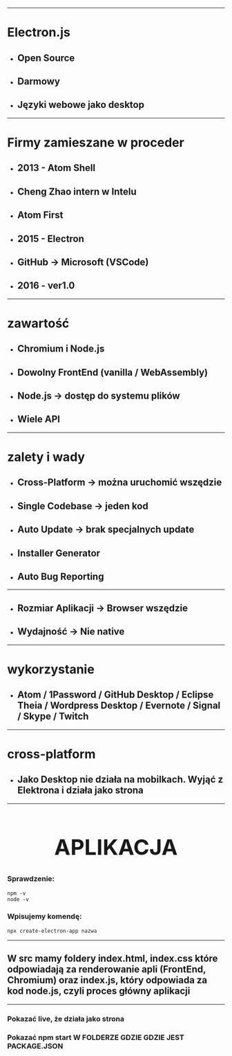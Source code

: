 ___
# Electron.js
- ## Open Source
- ## Darmowy
- ## Języki webowe jako desktop
___
# Firmy zamieszane w proceder
- ## 2013 - Atom Shell
- ## Cheng Zhao intern w Intelu
- ## Atom First
- ## 2015 - Electron
- ## GitHub -> Microsoft (VSCode)
- ## 2016 - ver1.0
___
# zawartość
- ## Chromium i Node.js
- ## Dowolny FrontEnd (vanilla / WebAssembly)
- ## Node.js -> dostęp do systemu plików
- ## Wiele API
___
# zalety i wady
- ## Cross-Platform -> można uruchomić wszędzie
- ## Single Codebase -> jeden kod
- ## Auto Update -> brak specjalnych update
- ## Installer Generator
- ## Auto Bug Reporting
___
- ## Rozmiar Aplikacji -> Browser wszędzie
- ## Wydajność -> Nie native
___
# wykorzystanie
- ## Atom / 1Password / GitHub Desktop / Eclipse Theia / Wordpress Desktop / Evernote / Signal / Skype / Twitch
___
# cross-platform
- ## Jako Desktop nie działa na mobilkach. Wyjąć z Elektrona i działa jako strona
___

<h1 style="font-size:50px;text-align:center;">APLIKACJA</h1>

### Sprawdzenie:

```
npm -v
node -v
```
### Wpisujemy komendę: 
```terminal
npx create-electron-app nazwa
```
___
## W src mamy foldery __index.html, index.css__ które odpowiadają za renderowanie apli (FrontEnd, Chromium) oraz __index.js__, który odpowiada za kod node.js, czyli proces główny aplikacji
___
### Pokazać live, że działa jako strona
### Pokazać npm start W FOLDERZE GDZIE GDZIE JEST PACKAGE.JSON